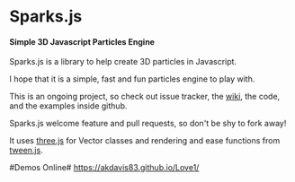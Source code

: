 Sparks.js
=========
#### Simple 3D Javascript Particles Engine ####

Sparks.js is a library to help create 3D particles in Javascript.

I hope that it is a simple, fast and fun particles engine to play with.

This is an ongoing project, so check out issue tracker, the [wiki](https://github.com/zz85/sparks.js/wiki), the code, and the examples inside github.

Sparks.js welcome feature and pull requests, so don't be shy to fork away!

It uses [three.js](https://github.com/mrdoob/three.js) for Vector classes and rendering and ease functions from [tween.js](https://github.com/sole/tween.js/).

#Demos Online#
https://akdavis83.github.io/Love1/
